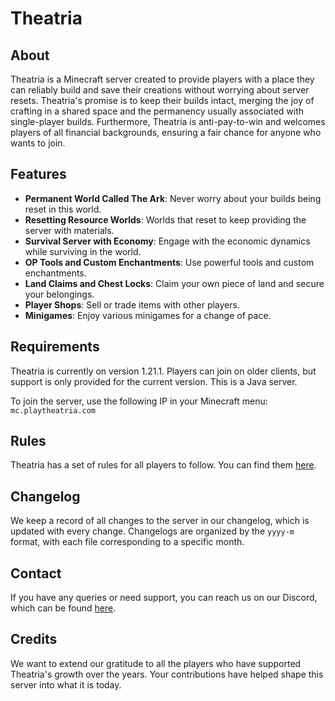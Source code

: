 # Theatria

## About

Theatria is a Minecraft server created to provide players with a place they can reliably build and save their creations without worrying about server resets. Theatria's promise is to keep their builds intact, merging the joy of crafting in a shared space and the permanency usually associated with single-player builds. Furthermore, Theatria is anti-pay-to-win and welcomes players of all financial backgrounds, ensuring a fair chance for anyone who wants to join.

## Features

- **Permanent World Called The Ark**: Never worry about your builds being reset in this world.
- **Resetting Resource Worlds**: Worlds that reset to keep providing the server with materials.
- **Survival Server with Economy**: Engage with the economic dynamics while surviving in the world.
- **OP Tools and Custom Enchantments**: Use powerful tools and custom enchantments.
- **Land Claims and Chest Locks**: Claim your own piece of land and secure your belongings.
- **Player Shops**: Sell or trade items with other players.
- **Minigames**: Enjoy various minigames for a change of pace.

## Requirements

Theatria is currently on version 1.21.1. Players can join on older clients, but support is only provided for the current version. This is a Java server.

To join the server, use the following IP in your Minecraft menu: `mc.playtheatria.com`

## Rules

Theatria has a set of rules for all players to follow. You can find them [here](https://docs.playtheatria.com/rules).

## Changelog

We keep a record of all changes to the server in our changelog, which is updated with every change. Changelogs are organized by the `yyyy-m` format, with each file corresponding to a specific month.

## Contact

If you have any queries or need support, you can reach us on our Discord, which can be found [here](https://www.playtheatria.com).

## Credits

We want to extend our gratitude to all the players who have supported Theatria's growth over the years. Your contributions have helped shape this server into what it is today.
